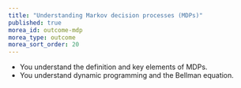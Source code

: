 ```yaml
---
title: "Understanding Markov decision processes (MDPs)"
published: true
morea_id: outcome-mdp
morea_type: outcome
morea_sort_order: 20
---
```


  * You understand the definition and key elements of MDPs.
  * You understand dynamic programming and the Bellman equation.
